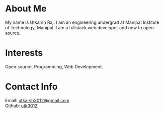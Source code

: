 # About Me
My name is Utkarsh Raj. I am an engineering undergrad at Manipal Institute of Technology, Manipal. 
I am a fullstack web developer and new to open source. 
# Interests
Open source, Programming, Web Development. 
# Contact Info
Email: [utkarsh3012@gmail.com](mailto:utkarsh3012@gmail.com)    
Github: [utk3012](https://github.com/utk3012)